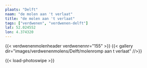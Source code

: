 ```yaml
---
plaats: "Delft"
naam: "de molen aan 't verlaat"
title: "de molen aan 't verlaat"
tags: ["verdwenen", "verdwenen-delft"]
lat: 52.024552 
lon: 4.374320
---
```

{{< verdwenenmolenheader verdwenennr="155" >}}
{{< gallery dir="images/verdwenenmolens/Delft/molenromp aan t verlaat" //>}}

{{< load-photoswipe >}}